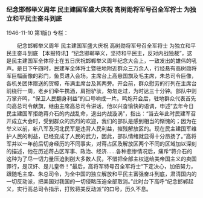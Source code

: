 ### 纪念邯郸举义周年  民主建国军盛大庆祝  高树勋将军号召全军将士  为独立和平民主奋斗到底

1946-11-10
第1版()
专栏：

　　纪念邯郸举义周年
    民主建国军盛大庆祝
    高树勋将军号召全军将士
    为独立和平民主奋斗到底
    【本报特讯】“纪念邯郸举义，坚持和平民主，反对内战独裁”，这是民主建国军全体将士在五日庆祝邯郸举义周年纪念大会上，一致发出的雄伟的吼声。是日下午四时，民建军全体将士暨驻地附近群众三万余人，行经悬有高树勋将军巨幅画像的彩门，鱼贯进入会场。主席台上高悬国旗及毛主席，朱总司令巨像，各机关团体赠送的贺幛，布满主席台及其两旁。开会前，群众慰劳的行列在主席台前绕行一周，老乡们牵牛携酒，肩担驴驮，匆匆走过，为时达三十分钟。部队中则万掌齐鸣，“保卫人民翻身利益”的口号响成一片。鸣炮开会后，驻地群众代表首先向高总司令献旗，继由主席高总司令讲话，他以兴奋愉快的语调，申述“去年今日民主建国军拒绝蒋介石的内战乱命，退出内战漩涡”，指出：“当去年此时民建军召开成立大会时，受到群众的热烈的欢迎，我们的部队是感到相当的惭愧的；因为在举义以前，新八军及河北民军是违背人民利益，摧残解放区的。现在民主建国军维护人民的利益，已经变成了人民的武力，因此，部队情绪就显得十分昂扬了。”高将军并以一年前后切身经历的不同事实，对蒋占区及解放区两个不同的区域加以深刻的描述，他在历述蒋占区军事、政治、经济……各种悲惨情况后，痛斥“蒋介石的这种为了尽一切力量压迫剥削大多数人民，不惜把全部主权送给美帝国主义的卖国罪行，是汉奸、是儿皇帝！”最后，高将军特号召全军将士“下定决心，加倍努力，跟随毛主席、朱总司令，为全中国的独立解放和平民主富强奋斗到底，肃清国内的一切反动派，把美国对我国的一切侵略压迫全部取消。”此时台下高呼“纪念邯郸起义，实行高总司令指示，打败蒋美反动派”的口号，历久不息。
